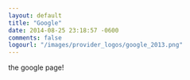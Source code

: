 ```yaml
---
layout: default
title: "Google"
date: 2014-08-25 23:18:57 -0600
comments: false 
logourl: "/images/provider_logos/google_2013.png"
---
```


the google page!